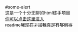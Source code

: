 #some-alert<br/>
这是一个十分无聊的html练手项目<br/>
[你可以点击这里进入](https://someone120.github.io/some-aterl/index.html)<br/>
 ~~readme我现在才加我真是有够懒得~~ 
